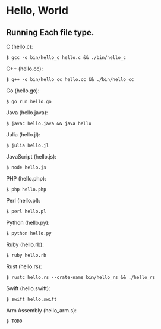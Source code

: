 # Hello, World

## Running Each file type.


C (hello.c):

	$ gcc -o bin/hello_c hello.c && ./bin/hello_c

C++ (hello.cc):

	$ g++ -o bin/hello_cc hello.cc && ./bin/hello_cc

Go (hello.go):

	$ go run hello.go

Java (hello.java):

	$ javac hello.java && java hello

Julia (hello.jl):

	$ julia hello.jl

JavaScript (hello.js):

	$ node hello.js

PHP (hello.php):

	$ php hello.php

Perl (hello.pl):

	$ perl hello.pl

Python (hello.py):

	$ python hello.py

Ruby (hello.rb):

	$ ruby hello.rb

Rust (hello.rs):

	$ rustc hello.rs --crate-name bin/hello_rs && ./hello_rs

Swift (hello.swift):

	$ swift hello.swift

Arm Assembly (hello_arm.s):

	$ TODO


